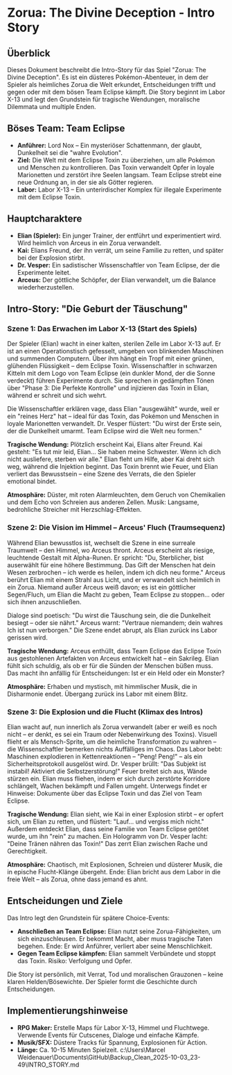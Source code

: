 # Zorua: The Divine Deception - Intro Story

## Überblick

Dieses Dokument beschreibt die Intro-Story für das Spiel "Zorua: The Divine Deception". Es ist ein düsteres Pokémon-Abenteuer, in dem der Spieler als heimliches Zorua die Welt erkundet, Entscheidungen trifft und gegen oder mit dem bösen Team Eclipse kämpft. Die Story beginnt im Labor X-13 und legt den Grundstein für tragische Wendungen, moralische Dilemmata und multiple Enden.

## Böses Team: Team Eclipse

- **Anführer:** Lord Nox – Ein mysteriöser Schattenmann, der glaubt, Dunkelheit sei die "wahre Evolution".
- **Ziel:** Die Welt mit dem Eclipse Toxin zu überziehen, um alle Pokémon und Menschen zu kontrollieren. Das Toxin verwandelt Opfer in loyale Marionetten und zerstört ihre Seelen langsam. Team Eclipse strebt eine neue Ordnung an, in der sie als Götter regieren.
- **Labor:** Labor X-13 – Ein unterirdischer Komplex für illegale Experimente mit dem Eclipse Toxin.

## Hauptcharaktere

- **Elian (Spieler):** Ein junger Trainer, der entführt und experimentiert wird. Wird heimlich von Arceus in ein Zorua verwandelt.
- **Kai:** Elians Freund, der ihn verrät, um seine Familie zu retten, und später bei der Explosion stirbt.
- **Dr. Vesper:** Ein sadistischer Wissenschaftler von Team Eclipse, der die Experimente leitet.
- **Arceus:** Der göttliche Schöpfer, der Elian verwandelt, um die Balance wiederherzustellen.

## Intro-Story: "Die Geburt der Täuschung"

### Szene 1: Das Erwachen im Labor X-13 (Start des Spiels)

Der Spieler (Elian) wacht in einer kalten, sterilen Zelle im Labor X-13 auf. Er ist an einen Operationstisch gefesselt, umgeben von blinkenden Maschinen und summenden Computern. Über ihm hängt ein Tropf mit einer grünen, glühenden Flüssigkeit – dem Eclipse Toxin. Wissenschaftler in schwarzen Kitteln mit dem Logo von Team Eclipse (ein dunkler Mond, der die Sonne verdeckt) führen Experimente durch. Sie sprechen in gedämpften Tönen über "Phase 3: Die Perfekte Kontrolle" und injizieren das Toxin in Elian, während er schreit und sich wehrt.

Die Wissenschaftler erklären vage, dass Elian "ausgewählt" wurde, weil er ein "reines Herz" hat – ideal für das Toxin, das Pokémon und Menschen in loyale Marionetten verwandelt. Dr. Vesper flüstert: "Du wirst der Erste sein, der die Dunkelheit umarmt. Team Eclipse wird die Welt neu formen."

**Tragische Wendung:** Plötzlich erscheint Kai, Elians alter Freund. Kai gesteht: "Es tut mir leid, Elian... Sie haben meine Schwester. Wenn ich dich nicht ausliefere, sterben wir alle." Elian fleht um Hilfe, aber Kai dreht sich weg, während die Injektion beginnt. Das Toxin brennt wie Feuer, und Elian verliert das Bewusstsein – eine Szene des Verrats, die den Spieler emotional bindet.

**Atmosphäre:** Düster, mit roten Alarmleuchten, dem Geruch von Chemikalien und dem Echo von Schreien aus anderen Zellen. Musik: Langsame, bedrohliche Streicher mit Herzschlag-Effekten.

### Szene 2: Die Vision im Himmel – Arceus' Fluch (Traumsequenz)

Während Elian bewusstlos ist, wechselt die Szene in eine surreale Traumwelt – den Himmel, wo Arceus thront. Arceus erscheint als riesige, leuchtende Gestalt mit Alpha-Runen. Er spricht: "Du, Sterblicher, bist auserwählt für eine höhere Bestimmung. Das Gift der Menschen hat dein Wesen zerbrochen – ich werde es heilen, indem ich dich neu forme." Arceus berührt Elian mit einem Strahl aus Licht, und er verwandelt sich heimlich in ein Zorua. Niemand außer Arceus weiß davon; es ist ein göttlicher Segen/Fluch, um Elian die Macht zu geben, Team Eclipse zu stoppen... oder sich ihnen anzuschließen.

Dialoge sind poetisch: "Du wirst die Täuschung sein, die die Dunkelheit besiegt – oder sie nährt." Arceus warnt: "Vertraue niemandem; dein wahres Ich ist nun verborgen." Die Szene endet abrupt, als Elian zurück ins Labor gerissen wird.

**Tragische Wendung:** Arceus enthüllt, dass Team Eclipse das Eclipse Toxin aus gestohlenen Artefakten von Arceus entwickelt hat – ein Sakrileg. Elian fühlt sich schuldig, als ob er für die Sünden der Menschen büßen muss. Das macht ihn anfällig für Entscheidungen: Ist er ein Held oder ein Monster?

**Atmosphäre:** Erhaben und mystisch, mit himmlischer Musik, die in Disharmonie endet. Übergang zurück ins Labor mit einem Blitz.

### Szene 3: Die Explosion und die Flucht (Klimax des Intros)

Elian wacht auf, nun innerlich als Zorua verwandelt (aber er weiß es noch nicht – er denkt, es sei ein Traum oder Nebenwirkung des Toxins). Visuell flieht er als Mensch-Sprite, um die heimliche Transformation zu wahren – die Wissenschaftler bemerken nichts Auffälliges im Chaos. Das Labor bebt: Maschinen explodieren in Kettenreaktionen – "Peng! Peng!" – als ein Sicherheitsprotokoll ausgelöst wird. Dr. Vesper brüllt: "Das Subjekt ist instabil! Aktiviert die Selbstzerstörung!" Feuer breitet sich aus, Wände stürzen ein. Elian muss fliehen, indem er sich durch zerstörte Korridore schlängelt, Wachen bekämpft und Fallen umgeht. Unterwegs findet er Hinweise: Dokumente über das Eclipse Toxin und das Ziel von Team Eclipse.

**Tragische Wendung:** Elian sieht, wie Kai in einer Explosion stirbt – er opfert sich, um Elian zu retten, und flüstert: "Lauf... und vergiss mich nicht." Außerdem entdeckt Elian, dass seine Familie von Team Eclipse getötet wurde, um ihn "rein" zu machen. Ein Hologramm von Dr. Vesper lacht: "Deine Tränen nähren das Toxin!" Das zerrt Elian zwischen Rache und Gerechtigkeit.

**Atmosphäre:** Chaotisch, mit Explosionen, Schreien und düsterer Musik, die in epische Flucht-Klänge übergeht. Ende: Elian bricht aus dem Labor in die freie Welt – als Zorua, ohne dass jemand es ahnt.

## Entscheidungen und Ziele

Das Intro legt den Grundstein für spätere Choice-Events:

- **Anschließen an Team Eclipse:** Elian nutzt seine Zorua-Fähigkeiten, um sich einzuschleusen. Er bekommt Macht, aber muss tragische Taten begehen. Ende: Er wird Anführer, verliert aber seine Menschlichkeit.
- **Gegen Team Eclipse kämpfen:** Elian sammelt Verbündete und stoppt das Toxin. Risiko: Verfolgung und Opfer.

Die Story ist persönlich, mit Verrat, Tod und moralischen Grauzonen – keine klaren Helden/Bösewichte. Der Spieler formt die Geschichte durch Entscheidungen.

## Implementierungshinweise

- **RPG Maker:** Erstelle Maps für Labor X-13, Himmel und Fluchtwege. Verwende Events für Cutscenes, Dialoge und einfache Kämpfe.
- **Musik/SFX:** Düstere Tracks für Spannung, Explosionen für Action.
- **Länge:** Ca. 10-15 Minuten Spielzeit.</content>
  <parameter name="filePath">c:\Users\Marcel Weidenauer\Documents\GitHub\Backup_Clean_2025-10-03_23-49\INTRO_STORY.md
